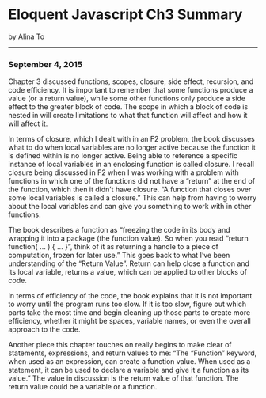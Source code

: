 Eloquent Javascript Ch3 Summary
===============================

by Alina To
___________

### September 4, 2015

Chapter 3 discussed functions, scopes, closure, side effect, recursion, and code efficiency. It is important to remember that some functions produce a value (or a return value), while some other functions only produce a side effect to the greater block of code. The scope in which a block of code is nested in will create limitations to what that function will affect and how it will affect it.

In terms of closure, which I dealt with in an F2 problem, the book discusses what to do when local variables are no longer active because the function it is defined within is no longer active. Being able to reference a specific instance of local variables in an enclosing function is called closure. I recall closure being discussed in F2 when I was working with a problem with functions in which one of the functions did not have a “return” at the end of the function, which then it didn’t have closure. “A function that closes over some local variables is called a closure.” This can help from having to worry about the local variables and can give you something to work with in other functions.

The book describes a function as “freezing the code in its body and wrapping it into a package (the function value). So when you read “return function( … ) { … }”, think of it as returning a handle to a piece of computation, frozen for later use.” This goes back to what I’ve been understanding of the “Return Value”. Return can help close a function and its local variable, returns a value, which can be applied to other blocks of code.

In terms of efficiency of the code, the book explains that it is not important to worry until the program runs too slow. If it is too slow, figure out which parts take the most time and begin cleaning up those parts to create more efficiency, whether it might be spaces, variable names, or even the overall approach to the code.

Another piece this chapter touches on really begins to make clear of statements, expressions, and return values to me: “The “Function” keyword, when used as an expression, can create a function value. When used as a statement, it can be used to declare a variable and give it a function as its value.” The value in discussion is the return value of that function. The return value could be a variable or a function.
